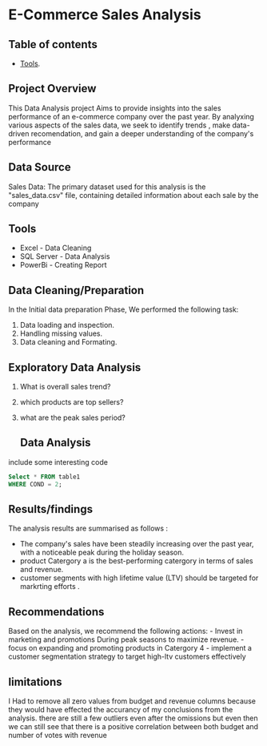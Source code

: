 # E-Commerce Sales Analysis

## Table of contents 

- [Tools](#Tools).

## Project Overview 
This Data Analysis project Aims to provide insights into the sales performance of an e-commerce company over the past year. By analyxing various aspects of the sales data, we seek to identify trends , make data-driven  recomendation, and gain a deeper understanding of the company's performance 

## Data Source
Sales Data: The primary dataset used for this analysis is the "sales_data.csv" file, containing detailed information about each sale by the company 

## Tools 
  - Excel - Data Cleaning 
  - SQL Server - Data Analysis
  - PowerBi - Creating Report
    
## Data Cleaning/Preparation 

In the Initial data preparation Phase, We performed the following task: 
1. Data loading and inspection.
2. Handling missing values.
3. Data cleaning and Formating.

## Exploratory Data Analysis 

1. What is overall sales trend?
2. which products are top sellers?
3. what are the peak sales period?

   ## Data Analysis 

include some  interesting code

``` sql
Select * FROM table1
WHERE COND = 2;
```
## Results/findings 

The analysis results are summarised as follows :
- The company's sales have been steadily increasing over the past year, with a noticeable peak during the holiday season.
- product Catergory a is the  best-performing catergory in terms of sales and revenue.
- customer segments with high lifetime  value (LTV) should be targeted for markrting efforts .

## Recommendations 
  Based on the analysis, we recommend the following actions:
    - Invest in marketing and promotions During peak seasons to maximize revenue.
    - focus on expanding and promoting products in Catergory 4 
    - implement a customer segmentation strategy to target high-ltv customers effectively 

 ## limitations
I Had to remove all zero values from budget and revenue columns because they would have effected the accurancy of my conclusions from the analysis. there are still a few outliers even after the omissions but even then we can still see that there is a positive correlation between both budget and number of votes with revenue 

